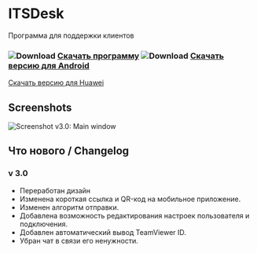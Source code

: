 # ITSDesk
Программа для поддержки клиентов


### ![Download](https://it-sys.kz/engine/download.png) [Скачать программу](http://it-sys.kz/engine/downloads/ITDesk3.exe)   ![Download](https://it-sys.kz/engine/gp.png) [Скачать версию для Android](https://play.google.com/store/apps/details?id=com.hd.itsys)  
[Скачать версию для Huawei](https://appgallery.cloud.huawei.com/ag/n/app/C102806709?locate=ru_RU&source=appshare&subsource=C102806709)

## Screenshots

![Screenshot v3.0: Main window](https://it-sys.kz/engine/3.png)


## Что нового / Changelog
### v 3.0
* Переработан дизайн
* Изменена короткая ссылка и QR-код на мобильное приложение.
* Изменен алгоритм отправки.
* Добавлена возможность редактирования настроек пользователя и подключения.
* Добавлен автоматический вывод TeamViewer ID.
* Убран чат в связи его ненужности.
